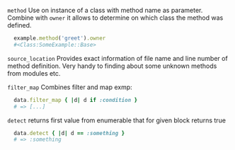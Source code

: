 `method`
Use on instance of a class with method name as parameter.
Combine with `owner` it allows to determine on which class the method was defined.

```ruby
  example.method('greet').owner
  #<Class:SomeExample::Base>
```

`source_location`
Provides exact information of file name and line number of method definition.
Very handy to finding about some unknown methods from modules etc.

`filter_map`
Combines filter and map exmp:
```ruby
  data.filter_map { |d| d if :condition }
  # => [...]
```

`detect`
returns first value from enumerable that for given block returns true
```ruby
  data.detect { |d| d == :something }
  # => :something
```
